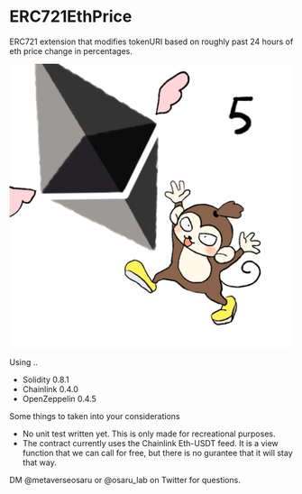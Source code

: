 # ERC721EthPrice

ERC721 extension that modifies tokenURI based on roughly past 24 hours of eth price change in percentages.

![alt text](img/1-5.png)

Using ..
- Solidity 0.8.1
- Chainlink 0.4.0
- OpenZeppelin 0.4.5

Some things to taken into your considerations
- No unit test written yet. This is only made for recreational purposes.
- The contract currently uses the Chainlink Eth-USDT feed. It is a view function that we can call for free, but there is no gurantee that it will stay that way. 

DM @metaverseosaru or @osaru_lab on Twitter for questions. 
